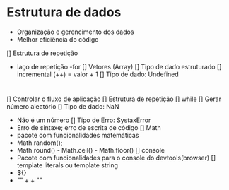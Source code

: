 # Estrutura de dados

- Organização e gerencimento dos dados
- Melhor eficiência do código


[] Estrutura de repetição
  - laço de repetição
  -for 
[] Vetores (Array)
  [] Tipo de dado estruturado
[] incremental (++) = valor + 1
[] Tipo de dado: Undefined 

# 

[] Controlar o fluxo de aplicação
[] Estrutura de repetição
  [] while
[] Gerar número aleatório
[] Tipo de dado:  NaN  
   - Não é um número
[] Tipo de Erro: SystaxError
  - Erro de sintaxe; erro de escrita de código
[] Math
  - pacote com funcionalidades matemáticas
  - Math.random();
  - Math.round() - Math.ceil() - Math.floor()
[] console
  - Pacote com funcionalidades para o console do devtools(browser)
[] template literals ou template string
  - ${}
  - "" + + "" 
